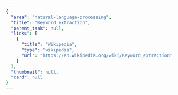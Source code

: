 ```yaml
---
{
  "area": "natural-language-processing",
  "title": "Keyword extraction",
  "parent_task": null,
  "links": [
    {
      "title": "Wikipedia",
      "type": "wikipedia",
      "url": "https://en.wikipedia.org/wiki/Keyword_extraction"
    }
  ],
  "thumbnail": null,
  "card": null
}
---
```


